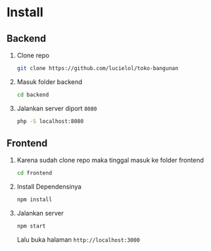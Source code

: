 # Install

## Backend
1. Clone repo

   ```sh
   git clone https://github.com/lucielol/toko-bangunan
   ```
2. Masuk folder backend

   ```sh
   cd backend
   ```
3. Jalankan server diport ```8080```

   ```sh
   php -S localhost:8080
   ```

## Frontend

1. Karena sudah clone repo maka tinggal masuk ke folder frontend

   ```sh
   cd frontend
   ```
2. Install Dependensinya

   ```sh
   npm install
   ```
3. Jalankan server

   ```sh
   npm start
   ```
   Lalu buka halaman ```http://localhost:3000``` 